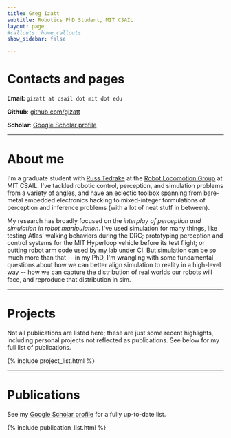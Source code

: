```yaml
---
title: Greg Izatt
subtitle: Robotics PhD Student, MIT CSAIL
layout: page
#callouts: home_callouts
show_sidebar: false

---
```


# Contacts and pages

**Email:** ```gizatt at csail dot mit dot edu```

**Github**: [github.com/gizatt](https://github.com/gizatt)

**Scholar**: [Google Scholar profile](https://scholar.google.com/citations?user=BFfjA-8AAAAJ&hl=en)


---

# About me

I'm a graduate student with [Russ Tedrake](http://groups.csail.mit.edu/locomotion/russt.html) at the [Robot Locomotion Group](http://groups.csail.mit.edu/locomotion/) at MIT CSAIL. I've tackled robotic control, perception, and simulation problems from a variety of angles, and have an eclectic toolbox spanning from bare-metal embedded electronics hacking to mixed-integer formulations of perception and inference problems (with a lot of neat stuff in between).

My research has broadly focused on the *interplay of perception and simulation in robot manipulation*. I've used simulation for many things, like testing Atlas' walking behaviors during the DRC; prototyping perception and control systems for the MIT Hyperloop vehicle before its test flight; or putting robot arm code used by my lab under CI. But simulation can be so much more than that -- in my PhD, I'm wrangling with some fundamental questions about how we can better align simulation to reality in a high-level way -- how we can capture the distribution of real worlds our robots will face, and reproduce that distribution in sim.

---

# Projects

Not all publications are listed here; these are just some recent highlights, including personal projects not reflected as publications. See below for my full list of publications.

{% include project_list.html %}

---

# Publications

See my [Google Scholar profile](https://scholar.google.com/citations?user=BFfjA-8AAAAJ&hl=en) for a fully up-to-date list.

{% include publication_list.html %}